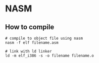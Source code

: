 # NASM

## How to compile

```shell
# compile to object file using nasm
nasm -f elf filename.asm

# link with ld linker
ld -m elf_i386 -s -o filename filename.o
```
